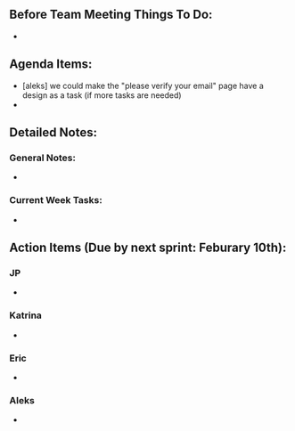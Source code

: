 ## Before Team Meeting Things To Do:
- 

## Agenda Items:
- [aleks] we could make the "please verify your email" page have a design as a task (if more tasks are needed)
- 

## Detailed Notes:
### General Notes:
- 

### Current Week Tasks:
- 

## Action Items (Due by next sprint: Feburary 10th):
### JP
- 

### Katrina
- 

### Eric
-

### Aleks
- 
